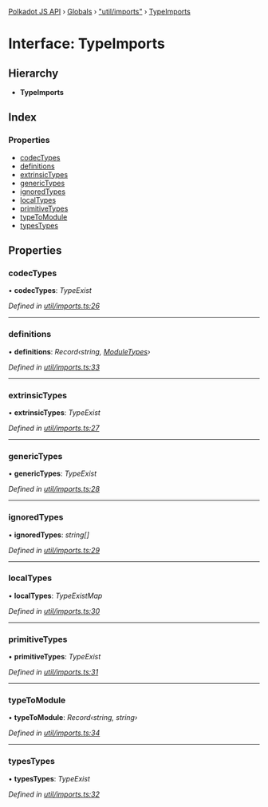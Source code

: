 [Polkadot JS API](../README.md) › [Globals](../globals.md) › ["util/imports"](../modules/_util_imports_.md) › [TypeImports](_util_imports_.typeimports.md)

# Interface: TypeImports

## Hierarchy

* **TypeImports**

## Index

### Properties

* [codecTypes](_util_imports_.typeimports.md#codectypes)
* [definitions](_util_imports_.typeimports.md#definitions)
* [extrinsicTypes](_util_imports_.typeimports.md#extrinsictypes)
* [genericTypes](_util_imports_.typeimports.md#generictypes)
* [ignoredTypes](_util_imports_.typeimports.md#ignoredtypes)
* [localTypes](_util_imports_.typeimports.md#localtypes)
* [primitiveTypes](_util_imports_.typeimports.md#primitivetypes)
* [typeToModule](_util_imports_.typeimports.md#typetomodule)
* [typesTypes](_util_imports_.typeimports.md#typestypes)

## Properties

###  codecTypes

• **codecTypes**: *TypeExist*

*Defined in [util/imports.ts:26](https://github.com/polkadot-js/api/blob/28aa9e18a7/packages/typegen/src/util/imports.ts#L26)*

___

###  definitions

• **definitions**: *Record‹string, [ModuleTypes](_util_imports_.moduletypes.md)›*

*Defined in [util/imports.ts:33](https://github.com/polkadot-js/api/blob/28aa9e18a7/packages/typegen/src/util/imports.ts#L33)*

___

###  extrinsicTypes

• **extrinsicTypes**: *TypeExist*

*Defined in [util/imports.ts:27](https://github.com/polkadot-js/api/blob/28aa9e18a7/packages/typegen/src/util/imports.ts#L27)*

___

###  genericTypes

• **genericTypes**: *TypeExist*

*Defined in [util/imports.ts:28](https://github.com/polkadot-js/api/blob/28aa9e18a7/packages/typegen/src/util/imports.ts#L28)*

___

###  ignoredTypes

• **ignoredTypes**: *string[]*

*Defined in [util/imports.ts:29](https://github.com/polkadot-js/api/blob/28aa9e18a7/packages/typegen/src/util/imports.ts#L29)*

___

###  localTypes

• **localTypes**: *TypeExistMap*

*Defined in [util/imports.ts:30](https://github.com/polkadot-js/api/blob/28aa9e18a7/packages/typegen/src/util/imports.ts#L30)*

___

###  primitiveTypes

• **primitiveTypes**: *TypeExist*

*Defined in [util/imports.ts:31](https://github.com/polkadot-js/api/blob/28aa9e18a7/packages/typegen/src/util/imports.ts#L31)*

___

###  typeToModule

• **typeToModule**: *Record‹string, string›*

*Defined in [util/imports.ts:34](https://github.com/polkadot-js/api/blob/28aa9e18a7/packages/typegen/src/util/imports.ts#L34)*

___

###  typesTypes

• **typesTypes**: *TypeExist*

*Defined in [util/imports.ts:32](https://github.com/polkadot-js/api/blob/28aa9e18a7/packages/typegen/src/util/imports.ts#L32)*
